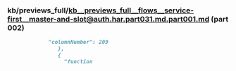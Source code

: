 ### kb/previews_full/kb__previews_full__flows__service-first__master-and-slot@auth.har.part031.md.part001.md (part 002)

```md
             "columnNumber": 209
                },
                {
                  "function
```

```
